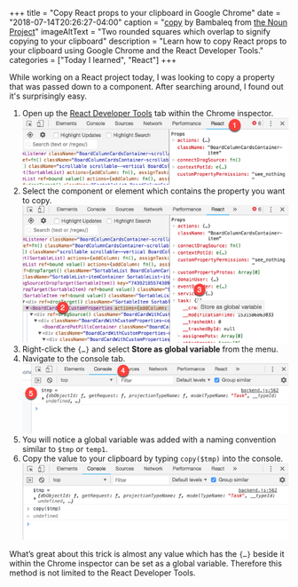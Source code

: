 +++
title = "Copy React props to your clipboard in Google Chrome"
date = "2018-07-14T20:26:27-04:00"
caption = "[copy](https://thenounproject.com/term/copy/1519351) by Bambaleq from [the Noun Project](https://thenounproject.com)"
imageAltText = "Two rounded squares which overlap to signify copying to your clipboard"
description = "Learn how to copy React props to your clipboard using Google Chrome and the React Developer Tools."
categories = ["Today I learned", "React"]
+++

While working on a React project today, I was looking to copy a property that was passed down to a component. After searching around, I found out it's surprisingly easy.

1. Open up the [React Developer Tools](https://chrome.google.com/webstore/detail/react-developer-tools/fmkadmapgofadopljbjfkapdkoienihi?hl=en) tab within the Chrome inspector. ![Step one, selecting the React tab within the Google Chrome developer tools](./step1.png)
1. Select the component or element which contains the property you want to copy. ![Step two and three, selecting a component and then right clicking specific indicator](./step23.png)
1. Right-click the `{…}` and select **Store as global variable** from the menu.
1. Navigate to the console tab. ![Step four and five, navigating to the console tab and then taking notice of a new variable.](./step45.png)
1. You will notice a global variable was added with a naming convention similar to `$tmp` or `temp1`.
1. Copy the value to your clipboard by typing  `copy($tmp)` into the console. ![Step 6, copying the value to your clipboard](./step6.png)

What’s great about this trick is almost any value which has the `{…}` beside it within the Chrome inspector can be set as a global variable. Therefore this method is not limited to the React Developer Tools.
